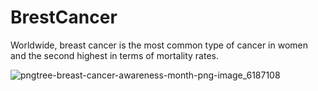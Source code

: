 # BrestCancer
Worldwide, breast cancer is the most common type of cancer in women and the second highest in terms of mortality rates.


![pngtree-breast-cancer-awareness-month-png-image_6187108](https://user-images.githubusercontent.com/101575355/218270087-c3c748a9-cde9-4e54-8625-34aea1aeeac6.png)

